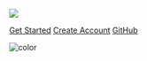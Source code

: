 ![](https://s3-eu-west-1.amazonaws.com/brainrex.com/assets/img/bitmap.png)

<!-- - Find tutorial and how-to guides
- Make your first app
- Improved desktop and mobile experience
- Multiple themes available
- Legacy browser support (IE10+) -->

[Get Started](introduction)
[Create Account](https://brainrex.com)
[GitHub](https://github.com/brainrexAPI/brainrexapi.github.io)

<!-- background image -->


<!-- background color -->

![color](#1a237e)
